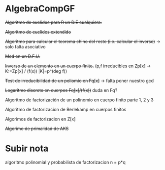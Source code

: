 # AlgebraCompGF

~~Algoritmo de euclides para R un D.E cualquiera.~~

~~Algoritmo de euclides extendido~~

~~Algoritmo para calcular el teorema chino del resto (i.e. calcular el inverso)~~ -> solo falta asociativo

~~Mcd en un D.F.U.~~


~~Inverso de un elemento en un cuerpo finito.~~
(p,f irreducibles en Zp[x] -> K:=Zp[x] / (f(x)) |K|=p^(deg f))

~~Test de irreducibilidad de un poliomio en Fq[x]~~ -> falta poner nuestro gcd

~~Logaritmo discreto en cuerpos Fq[x]/(f(x))~~ duda en Fq?

Algoritmo de factorización de un polinomio en cuerpo finito parte ~~1~~, 2 y ~~3~~

Algoritmo de factorizacion de Berlekamp en cuerpos finitos 

Algorimos de factorizacion en Z[x]

~~Algorimo de primalidad de AKS~~ 


# Subir nota

algoritmo polinomial y probabilista de factorizacion n = p*q
